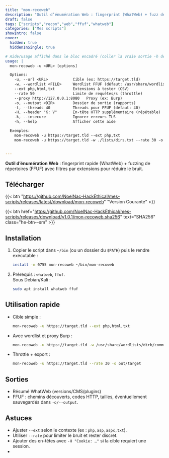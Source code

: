 ```yaml
---
title: "mon-recoweb"
description: "Outil d’énumération Web : fingerprint (WhatWeb) + fuzz de répertoires (FFUF) avec filtrage par extensions."
draft: false
tags: ["scripts","recon","web","ffuf","whatweb"]
categories: ["Mes scripts"]
showIntro: false
cover:
  hidden: true
  hiddenInSingle: true

# Aide/usage affiché dans le bloc encadré (coller la vraie sortie -h de ton script si différent)
usage: |
  mon-recoweb -u <URL> [options]

  Options:
    -u, --url <URL>           Cible (ex: https://target.tld)
    -w, --wordlist <FILE>     Wordlist FFUF (défaut: /usr/share/wordlists/dirb/common.txt)
    --ext php,html,txt        Extensions à tester (CSV)
    --rate 50                 Limite de requêtes/s (throttle)
    --proxy http://127.0.0.1:8080   Proxy (ex: Burp)
    -o, --output <DIR>        Dossier de sortie (rapports)
    -t, --threads 40          Threads pour FFUF (défaut: 40)
    -H, --header "K: V"       En-tête HTTP supplémentaire (répétable)
    -k, --insecure            Ignorer erreurs TLS
    -h, --help                Afficher cette aide

  Exemples:
    mon-recoweb -u https://target.tld --ext php,txt
    mon-recoweb -u https://target.tld -w ./lists/dirs.txt --rate 30 -o out/target


---
```


**Outil d’énumération Web** : fingerprint rapide (WhatWeb) + fuzzing de répertoires (FFUF) avec filtres par extensions pour réduire le bruit.

<!-- USAGE -->

## Télécharger
{{< btn "https://github.com/NoelNac-HackEthical/mes-scripts/releases/latest/download/mon-recoweb" "Version Courante" >}}
<!--{{< btn "https://github.com/NoelNac-HackEthical/mes-scripts/releases/download/v1.0.1/mon-recoweb" "Version v1.0.0" >}}-->
{{< btn href="https://github.com/NoelNac-HackEthical/mes-scripts/releases/download/v1.0.1/mon-recoweb.sha256" text="SHA256" class="he-btn--sm" >}}

## Installation

1. Copier le script dans `~/bin` (ou un dossier du `$PATH`) puis le rendre exécutable :

   ```bash
   install -m 0755 mon-recoweb ~/bin/mon-recoweb
   ```

2. Prérequis : `whatweb`, `ffuf`.  
   Sous Debian/Kali :

   ```bash
   sudo apt install whatweb ffuf
   ```

## Utilisation rapide

- Cible simple :

  ```bash
  mon-recoweb -u https://target.tld --ext php,html,txt
  ```

- Avec wordlist et proxy Burp :

  ```bash
  mon-recoweb -u https://target.tld -w /usr/share/wordlists/dirb/common.txt --proxy http://127.0.0.1:8080
  ```

- Throttle + export :

  ```bash
  mon-recoweb -u https://target.tld --rate 30 -o out/target
  ```

## Sorties

- Résumé WhatWeb (versions/CMS/plugins)  
- FFUF : chemins découverts, codes HTTP, tailles, éventuellement sauvegardés dans `-o/--output`.

## Astuces

- Ajuster `--ext` selon le contexte (ex : `php,asp,aspx,txt`).
- Utiliser `--rate` pour limiter le bruit et rester discret.
- Ajouter des en-têtes avec `-H "Cookie: …"` si la cible requiert une session.
- 